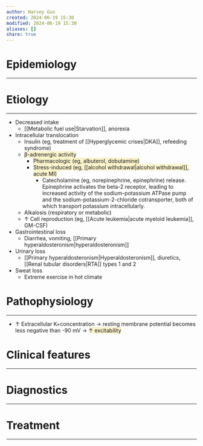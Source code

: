 ```yaml
---
author: Harvey Guo
created: 2024-06-19 15:30
modified: 2024-06-19 15:30
aliases: []
share: true
---
```

# Epidemiology
---


# Etiology
---
- Decreased intake
	- [[Metabolic fuel use|Starvation]], anorexia
- Intracellular translocation
	- Insulin (eg, treatment of [[Hyperglycemic crises|DKA]], refeeding syndrome)
	- <span style="background:rgba(240, 200, 0, 0.2)">β-adrenergic activity</span>
		- <span style="background:rgba(240, 200, 0, 0.2)">Pharmacologic (eg, albuterol, dobutamine)</span>
		- <span style="background:rgba(240, 200, 0, 0.2)">Stress-induced (eg, [[alcohol withdrawal|alcohol withdrawal]], acute MI)</span>
			- Catecholamine (eg, norepinephrine, epinephrine) release. Epinephrine activates the beta-2 receptor, leading to increased activity of the sodium-potassium ATPase pump and the sodium-potassium-2-chloride cotransporter, both of which transport potassium intracellularly.
	- Alkalosis (respiratory or metabolic)
	- ↑ Cell reproduction (eg, [[Acute leukemia|acute myeloid leukemia]], GM-CSF)
- Gastrointestinal loss
	- Diarrhea, vomiting, [[Primary hyperaldosteronism|hyperaldosteronism]]
- Urinary loss
	- [[Primary hyperaldosteronism|Hyperaldosteronism]], diuretics, [[Renal tubular disorders|RTA]] types 1 and 2
- Sweat loss
	- Extreme exercise in hot climate

# Pathophysiology
---
- ↑ Extracellular K+concentration → resting membrane potential becomes less negative than -90 mV → <span style="background:rgba(240, 200, 0, 0.2)">↑ excitability</span>

# Clinical features
---


# Diagnostics
---


# Treatment
---

